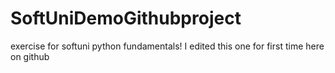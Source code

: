 # SoftUniDemoGithubproject
exercise for softuni python fundamentals! I edited this one for first time here on github
